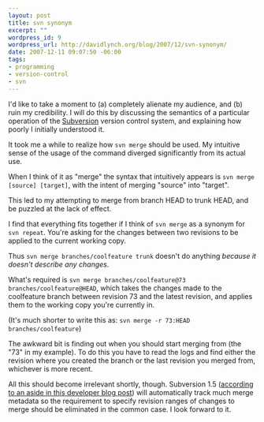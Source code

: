```yaml
--- 
layout: post
title: svn synonym
excerpt: ""
wordpress_id: 9
wordpress_url: http://davidlynch.org/blog/2007/12/svn-synonym/
date: 2007-12-11 09:07:50 -06:00
tags: 
- programming
- version-control
- svn
---
```

I'd like to take a moment to (a) completely alienate my audience, and (b) ruin my credibility. I will do this by discussing the semantics of a particular operation of the [Subversion](http://subversion.tigris.org/) version control system, and explaining how poorly I initially understood it.

It took me a while to realize how `svn merge` should be used. My intuitive sense of the usage of the command diverged significantly from its actual use.

When I think of it as "merge" the syntax that intuitively appears is `svn merge [source] [target]`, with the intent of merging "source" into "target".

This led to my attempting to merge from branch HEAD to trunk HEAD, and be puzzled at the lack of effect.

I find that everything fits together if I think of `svn merge` as a synonym for `svn repeat`. You're asking for the changes between two revisions to be applied to the current working copy.

Thus `svn merge branches/coolfeature trunk` doesn't do anything *because it doesn't describe any changes*.

What's required is `svn merge branches/coolfeature@73 branches/coolfeature@HEAD`, which takes the changes made to the coolfeature branch between revision 73 and the latest revision, and applies them to the working copy you're currently in.

(It's much shorter to write this as: `svn merge -r 73:HEAD branches/coolfeature`)

The awkward bit is finding out when you should start merging from (the "73" in my example). To do this you have to read the logs and find either the revision where you created the branch or the last revision you merged from, whichever is more recent.

All this should become irrelevant shortly, though. Subversion 1.5 ([according to an aside in this developer blog post](http://blog.red-bean.com/sussman/?p=79)) will automatically track much merge metadata so the requirement to specify revision ranges of changes to merge should be eliminated in the common case. I look forward to it.
